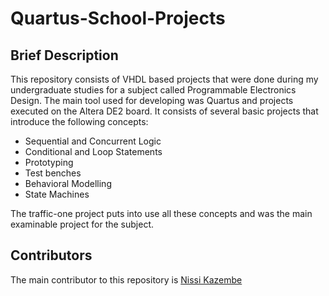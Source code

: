 # Quartus-School-Projects

## Brief Description

This repository consists of VHDL based projects that were done during my undergraduate studies for a subject called Programmable Electronics Design.
The main tool used for developing was Quartus and projects executed on the Altera DE2 board.
It consists of several basic projects that introduce the following concepts:
* Sequential and Concurrent Logic
* Conditional and Loop Statements
* Prototyping
* Test benches
* Behavioral Modelling
* State Machines

The traffic-one project puts into use all these concepts and was the main examinable project for the subject.

## Contributors

The main contributor to this repository is [Nissi Kazembe](https://www.linkedin.com/in/nissi-kazembe-394692117/)
